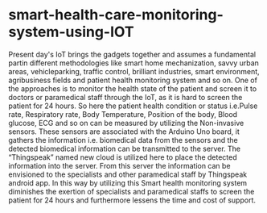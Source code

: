 # smart-health-care-monitoring-system-using-IOT
Present day's IoT brings the gadgets together and assumes a fundamental partin different methodologies like smart home mechanization, savvy urban areas, vehicleparking, traffic control, brilliant industries, smart environment, agribusiness fields and
patient health monitoring system and so on. One of the approaches is to monitor the health state of the patient and screen it to doctors or paramedical staff through the IoT, as it is hard to screen the patient for 24 hours. So here the patient health condition or status i.e.Pulse rate, Respiratory rate, Body Temperature, Position of the body, Blood glucose, ECG
and so on can be measured by utilizing the Non-invasive sensors. These sensors are associated with the Arduino Uno board, it gathers the information i.e. biomedical data from the sensors and the detected biomedical information can be transmitted to the server.
The “Thingspeak” named new cloud is utilized here to place the detected information into the server. From this server the information can be envisioned to the specialists and other paramedical staff by Thingspeak android app. In this way by utilizing this Smart health
monitoring system diminishes the exertion of specialists and paramedical staffs to screen the patient for 24 hours and furthermore lessens the time and cost of support.
